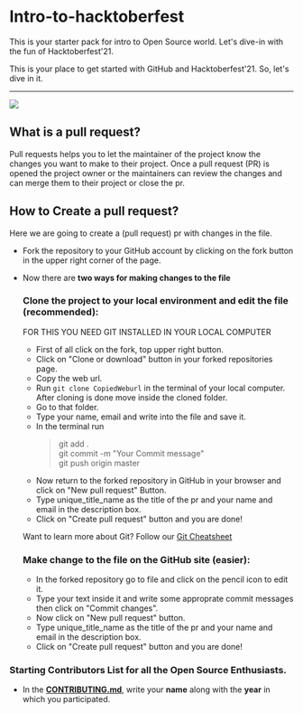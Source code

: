 # Intro-to-hacktoberfest
This is your starter pack for intro to Open Source world. Let's dive-in with the fun of Hacktoberfest'21.

This is your place to get started with GitHub and Hacktoberfest'21. So, let's dive in it.
<hr />

![](https://res.cloudinary.com/practicaldev/image/fetch/s--T__NDHd5--/c_imagga_scale,f_auto,fl_progressive,h_420,q_auto,w_1000/https://dev-to-uploads.s3.amazonaws.com/uploads/articles/w0shqntyjc5vyfuyn5bg.png)

## What is a pull request?
Pull requests helps you to let the maintainer of the project know the changes you want to make to their project. Once a pull request (PR) is opened
the project owner or the maintainers can review the changes and can merge them to their project or close the pr.

## How to Create a pull request?
Here we are going to create a (pull request) pr with changes in the file.
- Fork the repository to your GitHub account by clicking on the fork button in the upper right corner of the page.
- Now there are **two ways for making changes to the file**
  ### Clone the project to your local environment and edit the file (recommended):
  
  FOR THIS YOU NEED GIT INSTALLED IN YOUR LOCAL COMPUTER
  - First of all click on the fork, top upper right button.
  - Click on "Clone or download" button in your forked repositories page.
  - Copy the web url.
  - Run `git clone CopiedWeburl` in the terminal of your local computer. After cloning is done move inside the cloned folder.
  - Go to  that folder.
  - Type your name, email and write into the file and save it.
  - In the terminal run 
    > git add . <br/>
    > git commit -m "Your Commit message" <br/>
    > git push origin master <br/>
  - Now return to the forked repository in GitHub in your browser and click on "New pull request" Button.
  - Type unique_title_name as the title of the pr and your name and email in the description box.
  - Click on "Create pull request" button and you are done!
  
  Want to learn more about Git? Follow our [Git Cheatsheet](https://github.com/gdgsiliguri/git-cheatsheet)
  
  ### Make change to the file on the GitHub site (easier):
  - In the forked repository go to file and click on the pencil icon to edit it.
  - Type your text inside it and write some approprate commit messages then click on "Commit changes".
  - Now click on "New pull request" button.
  - Type unique_title_name as the title of the pr and your name and email in the description box.
  - Click on "Create pull request" button and you are done! 
  
### Starting Contributors List for all the Open Source Enthusiasts.
- In the [**CONTRIBUTING.md**](CONTRIBUTING.md), write your **name** along with the **year** in which you participated.
